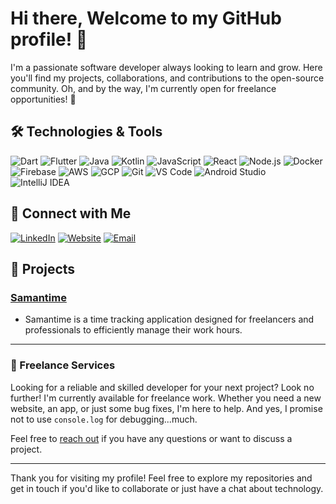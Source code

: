 # Hi there, Welcome to my GitHub profile! 👋

I'm a passionate software developer always looking to learn and grow. Here you'll find my projects, collaborations, and contributions to the open-source community. Oh, and by the way, I'm currently open for freelance opportunities! 🚀

## 🛠️ Technologies & Tools

![Dart](https://img.shields.io/badge/-Dart-333333?style=flat&logo=dart)
![Flutter](https://img.shields.io/badge/-Flutter-333333?style=flat&logo=flutter)
![Java](https://img.shields.io/badge/-Java-333333?style=flat&logo=openjdk)
![Kotlin](https://img.shields.io/badge/-Kotlin-333333?style=flat&logo=kotlin)
![JavaScript](https://img.shields.io/badge/-JavaScript-333333?style=flat&logo=javascript)
![React](https://img.shields.io/badge/-React-333333?style=flat&logo=react)
![Node.js](https://img.shields.io/badge/-Node.js-333333?style=flat&logo=node.js)
![Docker](https://img.shields.io/badge/-Docker-333333?style=flat&logo=docker)
![Firebase](https://img.shields.io/badge/-Firebase-333333?style=flat&logo=firebase)
![AWS](https://img.shields.io/badge/-AWS-333333?style=flat&logo=amazon-aws)
![GCP](https://img.shields.io/badge/-GCP-333333?style=flat&logo=google-cloud)
![Git](https://img.shields.io/badge/-Git-333333?style=flat&logo=git)
![VS Code](https://img.shields.io/badge/-VS%20Code-333333?style=flat&logo=visual-studio-code)
![Android Studio](https://img.shields.io/badge/-Android%20Studio-333333?style=flat&logo=android-studio)
![IntelliJ IDEA](https://img.shields.io/badge/-IntelliJ%20IDEA-333333?style=flat&logo=intellij-idea)

## 🔗 Connect with Me

[![LinkedIn](https://img.shields.io/badge/-LinkedIn-0077B5?style=flat&logo=linkedin)](https://www.linkedin.com/in/alexandre-maul-178bb4174/)
[![Website](https://img.shields.io/badge/-Website-333333?style=flat&logo=web)](https://amdev.fr/)
[![Email](https://img.shields.io/badge/-Email-D14836?style=flat&logo=gmail&logoColor=white)](mailto:contact@amdev.fr)

## 🌟 Projects

### [Samantime](https://samantime.com)
- Samantime is a time tracking application designed for freelancers and professionals to efficiently manage their work hours.

---

### 🚀 Freelance Services

Looking for a reliable and skilled developer for your next project? Look no further! I'm currently available for freelance work. Whether you need a new website, an app, or just some bug fixes, I'm here to help. And yes, I promise not to use `console.log` for debugging...much.

Feel free to [reach out](mailto:contact@amdev.fr) if you have any questions or want to discuss a project.

---

Thank you for visiting my profile! Feel free to explore my repositories and get in touch if you'd like to collaborate or just have a chat about technology.
